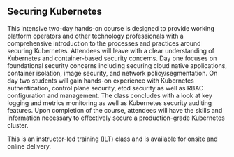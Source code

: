 ## Securing Kubernetes

This intensive two-day hands-on course is designed to provide working platform operators and other technology professionals with a comprehensive introduction to the processes and practices around securing Kubernetes. Attendees will leave with a clear understanding of Kubernetes and container-based security concerns. Day one focuses on foundational security concerns including securing cloud native applications, container isolation, image security, and network policy/segmentation. On day two students will gain hands-on experience with Kubernetes authentication, control plane security, etcd security as well as RBAC configuration and management. The class concludes with a look at key logging and metrics monitoring as well as Kubernetes security auditing features. Upon completion of the course, attendees will have the skills and information necessary to effectively secure a production-grade Kubernetes cluster.

This is an instructor-led training (ILT) class and is available for onsite and online delivery.
